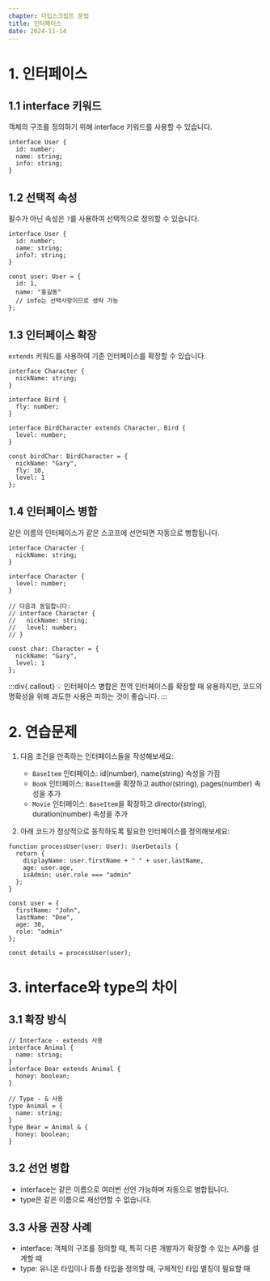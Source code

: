 ```yaml
---
chapter: 타입스크립트 문법
title: 인터페이스
date: 2024-11-14
---
```


# 1. 인터페이스

## 1.1 interface 키워드 

객체의 구조를 정의하기 위해 interface 키워드를 사용할 수 있습니다.

```tsx
interface User {
  id: number;
  name: string;
  info: string;
}
```

## 1.2 선택적 속성

필수가 아닌 속성은 `?`를 사용하여 선택적으로 정의할 수 있습니다.

```tsx
interface User {
  id: number;
  name: string;
  info?: string;
}

const user: User = {
  id: 1,
  name: "홍길동"
  // info는 선택사항이므로 생략 가능
};
```

## 1.3 인터페이스 확장

`extends` 키워드를 사용하여 기존 인터페이스를 확장할 수 있습니다.

```tsx
interface Character {
  nickName: string;
}

interface Bird {
  fly: number;
}

interface BirdCharacter extends Character, Bird {
  level: number;
}

const birdChar: BirdCharacter = {
  nickName: "Gary",
  fly: 10,
  level: 1
};
```

## 1.4 인터페이스 병합

같은 이름의 인터페이스가 같은 스코프에 선언되면 자동으로 병합됩니다.

```tsx
interface Character {
  nickName: string;
}

interface Character {
  level: number;
}

// 다음과 동일합니다:
// interface Character {
//   nickName: string;
//   level: number;
// }

const char: Character = {
  nickName: "Gary",
  level: 1
};
```

:::div{.callout}
💡 인터페이스 병합은 전역 인터페이스를 확장할 때 유용하지만, 코드의 명확성을 위해 과도한 사용은 피하는 것이 좋습니다.
:::

# 2. 연습문제

1. 다음 조건을 만족하는 인터페이스들을 작성해보세요:
   - `BaseItem` 인터페이스: id(number), name(string) 속성을 가짐
   - `Book` 인터페이스: `BaseItem`을 확장하고 author(string), pages(number) 속성을 추가
   - `Movie` 인터페이스: `BaseItem`을 확장하고 director(string), duration(number) 속성을 추가

2. 아래 코드가 정상적으로 동작하도록 필요한 인터페이스를 정의해보세요:
```tsx
function processUser(user: User): UserDetails {
  return {
    displayName: user.firstName + " " + user.lastName,
    age: user.age,
    isAdmin: user.role === "admin"
  };
}

const user = {
  firstName: "John",
  lastName: "Doe",
  age: 30,
  role: "admin"
};

const details = processUser(user);
```

# 3. interface와 type의 차이

## 3.1 확장 방식
```tsx
// Interface - extends 사용
interface Animal {
  name: string;
}
interface Bear extends Animal {
  honey: boolean;
}

// Type - & 사용
type Animal = {
  name: string;
}
type Bear = Animal & {
  honey: boolean;
}
```

## 3.2 선언 병합
- interface는 같은 이름으로 여러번 선언 가능하며 자동으로 병합됩니다.
- type은 같은 이름으로 재선언할 수 없습니다.

## 3.3 사용 권장 사례
- interface: 객체의 구조를 정의할 때, 특히 다른 개발자가 확장할 수 있는 API를 설계할 때
- type: 유니온 타입이나 튜플 타입을 정의할 때, 구체적인 타입 별칭이 필요할 때